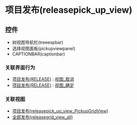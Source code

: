 # 项目发布(releasepick_up_view)  <!-- {docsify-ignore-all} -->




<el-skeleton style="width:60%">
	<template #template>
		<div style="padding-bottom: 5px;display: flex;">
			<div style="display: flex;align-items: center;justify-content: space-between;flex-direction: column;">
				<el-tooltip content="页面标题">
					<el-skeleton-item variant="text" style="width:180px;height:40px;"></el-skeleton-item>
				</el-tooltip>
				<el-tooltip content="数据导航">
					<el-skeleton-item variant="text" style="margin-top: 10px;width:180px;height:300px;"></el-skeleton-item>
				</el-tooltip>
			</div>
			<el-tooltip content="数据选择表格">
				<el-skeleton-item variant="p" style="margin-left: 10px;height:350px"></el-skeleton-item>
			</el-tooltip>
		</div>
		<el-skeleton style="display: flex;align-items: center;justify-content:end">
			<template #template>
				<div style="">
					<el-tooltip content="确认">
						<el-skeleton-item variant="text" style="margin-left: 10px;height:40px;width:80px"></el-skeleton-item>
					</el-tooltip>
					<el-tooltip content="取消">
						<el-skeleton-item variant="text" style="margin-left: 10px;height:40px;width:80px"></el-skeleton-item>
					</el-tooltip>
				</div>
			</template>
		</el-skeleton>
	</template>
</el-skeleton>


## 控件
  * 树视图导航栏(treeexpbar)
  * 选择视图面板(pickupviewpanel)
  * CAPTIONBAR(captionbar)


### 关联界面行为
  * [项目发布(RELEASE)](module/ProjMgmt/Release) : [视图_取消](module/ProjMgmt/Release#界面行为)
  * [项目发布(RELEASE)](module/ProjMgmt/Release) : [视图_确定](module/ProjMgmt/Release#界面行为)

### 关联视图
  * [项目发布(releasepick_up_view_PickupGridView)](app/view/releasepick_up_view_PickupGridView)
  * [全部发布(releasegrid_view_all)](app/view/releasegrid_view_all)

<script>
 const { createApp } = Vue
  createApp({
    data() {
      return {
        message: '!'
      }
    }
  }).use(ElementPlus).mount('#app')
</script>
